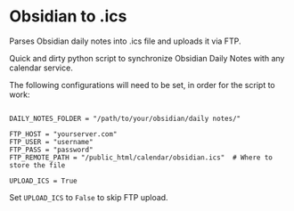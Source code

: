 # Obsidian to .ics
Parses Obsidian daily notes into .ics file and uploads it via FTP.

Quick and dirty python script to synchronize Obsidian Daily Notes with any calendar service.

The following configurations will need to be set, in order for the script to work:

```

DAILY_NOTES_FOLDER = "/path/to/your/obsidian/daily notes/"

FTP_HOST = "yourserver.com"
FTP_USER = "username"
FTP_PASS = "password"
FTP_REMOTE_PATH = "/public_html/calendar/obsidian.ics"  # Where to store the file

UPLOAD_ICS = True
```

Set `UPLOAD_ICS` to `False` to skip FTP upload.

